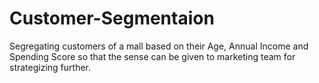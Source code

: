 # Customer-Segmentaion
Segregating customers of a mall based on their Age, Annual Income and Spending Score so that the sense can be given to marketing team for strategizing further.
